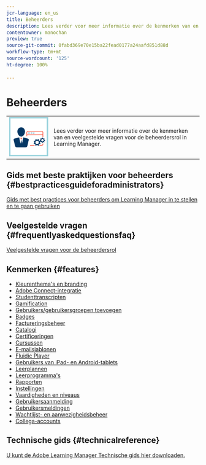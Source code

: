 ```yaml
---
jcr-language: en_us
title: Beheerders
description: Lees verder voor meer informatie over de kenmerken van en veelgestelde vragen voor de beheerdersrol in Learning Manager.
contentowner: manochan
preview: true
source-git-commit: 0fabd369e70e15ba22fead0177a24aafd851d88d
workflow-type: tm+mt
source-wordcount: '125'
ht-degree: 100%

---
```




# Beheerders

<table> 
 <tbody>
  <tr> 
   <td><img src="assets/administrator2.png"></td> 
   <td><p>Lees verder voor meer informatie over de kenmerken van en veelgestelde vragen voor de beheerdersrol in Learning Manager. </p></td> 
  </tr> 
 </tbody>
</table>

## Gids met beste praktijken voor beheerders {#bestpracticesguideforadministrators}

[Gids met best practices voor beheerders om Learning Manager in te stellen en te gaan gebruiken](administrators/getting-started.md)

## Veelgestelde vragen {#frequentlyaskedquestionsfaq}

[Veelgestelde vragen voor de beheerdersrol](administrators/frequently-asked-questions-for-administrators.md)

## Kenmerken {#features}

* [Kleurenthema&#39;s en branding](administrators/feature-summary/themes.md)
* [Adobe Connect-integratie](administrators/feature-summary/adobeconnect-integration.md)
* [Studenttranscripten](/help/migrated/administrators/feature-summary/learner-transcripts.md)
* [Gamification](administrators/feature-summary/gamification.md)
* [Gebruikers/gebruikersgroepen toevoegen](administrators/feature-summary/add-users-user-groups.md)
* [Badges](administrators/feature-summary/badges.md)
* [Factureringsbeheer](administrators/feature-summary/billing-management.md)
* [Catalogi](administrators/feature-summary/catalogs.md)
* [Certificeringen](administrators/feature-summary/certifications.md)
* [Cursussen](administrators/feature-summary/courses.md)
* [E-mailsjablonen](administrators/feature-summary/email-templates.md)
* [Fluidic Player](administrators/feature-summary/fluidic-player.md)
* [Gebruikers van iPad- en Android-tablets](administrators/feature-summary/ipad-android-tablet-users.md)
* [Leerplannen](administrators/feature-summary/learning-plans.md)
* [Leerprogramma&#39;s](administrators/feature-summary/learning-programs.md)
* [Rapporten](administrators/feature-summary/reports.md)
* [Instellingen](administrators/feature-summary/settings.md)
* [Vaardigheden en niveaus](administrators/feature-summary/skills-levels.md)
* [Gebruikersaanmelding](administrators/feature-summary/user-login.md)
* [Gebruikersmeldingen](administrators/feature-summary/user-notifications.md)
* [Wachtlijst- en aanwezigheidsbeheer](administrators/feature-summary/waitlist-attendance-management.md)
* [Collega-accounts](administrators/feature-summary/peer-account.md)

## Technische gids {#technicalreference}

[U kunt de Adobe Learning Manager Technische gids hier downloaden.](assets/technicaloverview.pdf)
